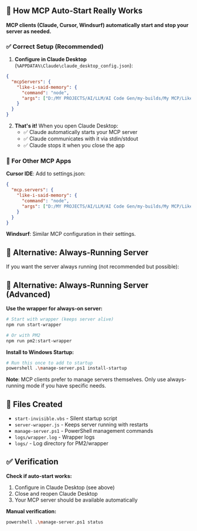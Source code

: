 ## 🎯 How MCP Auto-Start Really Works

**MCP clients (Claude, Cursor, Windsurf) automatically start and stop your server as needed.**

### ✅ Correct Setup (Recommended)

1. **Configure in Claude Desktop** (`%APPDATA%\Claude\claude_desktop_config.json`):
```json
{
  "mcpServers": {
    "like-i-said-memory": {
      "command": "node",
      "args": ["D:/MY PROJECTS/AI/LLM/AI Code Gen/my-builds/My MCP/Like-I-said-mcp-server/server.js"]
    }
  }
}
```

2. **That's it!** When you open Claude Desktop:
   - ✅ Claude automatically starts your MCP server
   - ✅ Claude communicates with it via stdin/stdout
   - ✅ Claude stops it when you close the app

### 🔄 For Other MCP Apps

**Cursor IDE**: Add to settings.json:
```json
{
  "mcp.servers": {
    "like-i-said-memory": {
      "command": "node",
      "args": ["D:/MY PROJECTS/AI/LLM/AI Code Gen/my-builds/My MCP/Like-I-said-mcp-server/server.js"]
    }
  }
}
```

**Windsurf**: Similar MCP configuration in their settings.

## 🚀 Alternative: Always-Running Server

If you want the server always running (not recommended but possible):

## 🔧 Alternative: Always-Running Server (Advanced)

**Use the wrapper for always-on server:**

```bash
# Start with wrapper (keeps server alive)
npm run start-wrapper

# Or with PM2 
npm run pm2:start-wrapper
```

**Install to Windows Startup:**
```bash
# Run this once to add to startup
powershell .\manage-server.ps1 install-startup
```

**Note**: MCP clients prefer to manage servers themselves. Only use always-running mode if you have specific needs.

## 📁 Files Created

- `start-invisible.vbs` - Silent startup script
- `server-wrapper.js` - Keeps server running with restarts  
- `manage-server.ps1` - PowerShell management commands
- `logs/wrapper.log` - Wrapper logs
- `logs/` - Log directory for PM2/wrapper

## ✅ Verification

**Check if auto-start works:**
1. Configure in Claude Desktop (see above)
2. Close and reopen Claude Desktop
3. Your MCP server should be available automatically

**Manual verification:**
```bash
powershell .\manage-server.ps1 status
```
